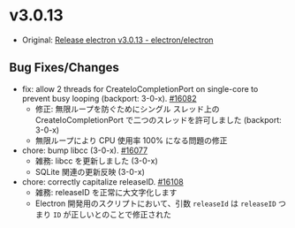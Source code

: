 # v3.0.13

* Original: [Release electron v3.0.13 - electron/electron](https://github.com/electron/electron/releases/tag/v3.0.13)

## Bug Fixes/Changes

* fix: allow 2 threads for CreateIoCompletionPort on single-core to prevent busy looping (backport: 3-0-x). [#16082](https://github.com/electron/electron/pull/16082)
  * 修正: 無限ループを防ぐためにシングル スレッド上の CreateIoCompletionPort で二つのスレッドを許可しました (backport: 3-0-x)
  * 無限ループにより CPU 使用率 100% になる問題の修正
* chore: bump libcc (3-0-x). [#16077](https://github.com/electron/electron/pull/16077)
  * 雑務: libcc を更新しました (3-0-x)
  * SQLite 関連の更新反映 (3-0-x)
* chore: correctly capitalize releaseID. [#16108](https://github.com/electron/electron/pull/16108)
  * 雑務: releaseID を正常に大文字化します
  * Electron 開発用のスクリプトにおいて、引数 `releaseId` は `releaseID` つまり `ID` が正しいとのことで修正された
